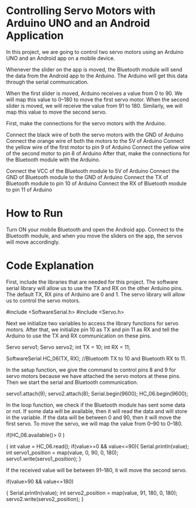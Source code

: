 # Controlling Servo Motors with Arduino UNO and an Android Application

In this project, we are going to control two servo motors using an Arduino UNO and an Android app on a mobile device.

Whenever the slider on the app is moved, the Bluetooth module will send the data from the Android app to the Arduino. The Arduino will get this data through the serial communication.

When the first slider is moved, Arduino receives a value from 0 to 90. We will map this value to 0–180 to move the first servo motor. When the second slider is moved, we will receive the value from 91 to 180. Similarly, we will map this value to move the second servo.

First, make the connections for the servo motors with the Arduino.

Connect the black wire of both the servo motors with the GND of Arduino
Connect the orange wire of both the motors to the 5V of Arduino
Connect the yellow wire of the first motor to pin 9 of Arduino
Connect the yellow wire of the second motor to pin 8 of Arduino
After that, make the connections for the Bluetooth module with the Arduino.

Connect the VCC of the Bluetooth module to 5V of Arduino
Connect the GND of Bluetooth module to the GND of Arduino
Connect the TX of Bluetooth module to pin 10 of Arduino
Connect the RX of Bluetooth module to pin 11 of Arduino

# How to Run

Turn ON your mobile Bluetooth and open the Android app. Connect to the Bluetooth module, and when you move the sliders on the app, the servos will move accordingly.

# Code Explanation

First, include the libraries that are needed for this project. The software serial library will allow us to use the TX and RX on the other Arduino pins. The default TX, RX pins of Arduino are 0 and 1. The servo library will allow us to control the servo motors.


#include <SoftwareSerial.h> 
#include <Servo.h>
           
Next we initialize two variables to access the library functions for servo motors. After that, we initialize pin 10 as TX and pin 11 as RX and tell the Arduino to use the TX and RX communication on these pins.

Servo servo1; 
Servo servo2;
int TX = 10; 
int RX = 11; 

SoftwareSerial HC_06(TX, RX);   //Bluetooth TX to 10 and Bluetooth RX to 11.

            
In the setup function, we give the command to control pins 8 and 9 for servo motors because we have attached the servo motors at these pins. Then we start the serial and Bluetooth communication.
    
servo1.attach(9); 
servo2.attach(8);
Serial.begin(9600);
HC_06.begin(9600);

            
In the loop function, we check if the Bluetooth module has sent some data or not. If some data will be available, then it will read the data and will store in the variable. If the data will be between 0 and 90, then it will move the first servo. To move the servo, we will map the value from 0–90 to 0–180.
    
if(HC_06.available()> 0 ) 
  
  {
    int value = HC_06.read(); 
    if(value>=0 && value<=90){
    Serial.println(value); 
    int servo1_position = map(value, 0, 90, 0, 180);
    servo1.write(servo1_position);
  }

If the received value will be between 91–180, it will move the second servo.

if(value>90 && value<=180)

  {
      Serial.println(value); 
      int servo2_position = map(value, 91, 180, 0, 180);
      servo2.write(servo2_position);
  }

            
